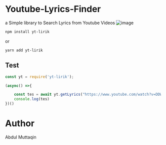 # Youtube-Lyrics-Finder
a Simple library to Search Lyrics from Youtube Videos
![image](https://user-images.githubusercontent.com/31664438/131443647-c1f99e33-9c83-43e9-b515-bff26fe65efe.png)

```bash
npm install yt-lirik
```

or

``` 
yarn add yt-lirik
```

## Test 

```javascript
const yt = require('yt-lirik');

(async() =>{

    const tes = await yt.getLyrics("https://www.youtube.com/watch?v=DDWKuo3gXMQ");
    console.log(tes)
})()
```

# Author 

Abdul Muttaqin

